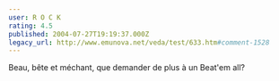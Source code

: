 ```yaml
---
user: R O C K
rating: 4.5
published: 2004-07-27T19:19:37.000Z
legacy_url: http://www.emunova.net/veda/test/633.htm#comment-1528
---
```

Beau, bête et méchant, que demander de plus à un Beat'em all?